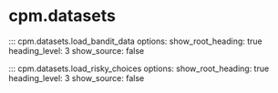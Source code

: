 # cpm.datasets

::: cpm.datasets.load_bandit_data
    options:
        show_root_heading: true
        heading_level: 3
        show_source: false

::: cpm.datasets.load_risky_choices
    options:
        show_root_heading: true
        heading_level: 3
        show_source: false
